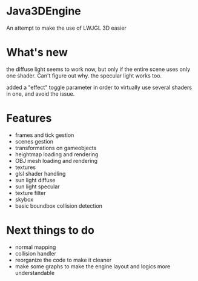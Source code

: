 # Java3DEngine
An attempt to make the use of LWJGL 3D easier

# What's new
the diffuse light seems to work now, but only if the entire scene uses only one shader. Can't figure out why.
the specular light works too.

added a "effect" toggle parameter in order to virtually use several shaders in one, and avoid the issue.

# Features
- frames and tick gestion
- scenes gestion
- transformations on gameobjects
- heightmap loading and rendering
- OBJ mesh loading and rendering
- textures
- glsl shader handling
- sun light diffuse
- sun light specular
- texture filter
- skybox
- basic boundbox collision detection

# Next things to do
- normal mapping
- collision handler
- reorganize the code to make it cleaner
- make some graphs to make the engine layout and logics more understandable
